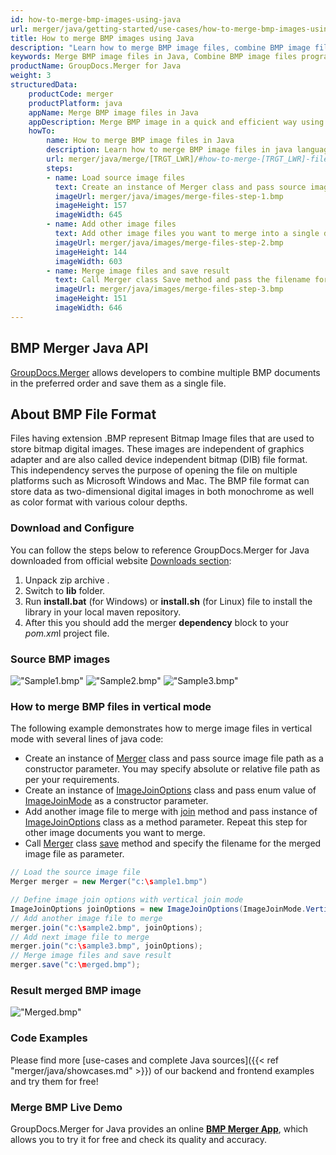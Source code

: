 ```yaml
---
id: how-to-merge-bmp-images-using-java
url: merger/java/getting-started/use-cases/how-to-merge-bmp-images-using-java
title: How to merge BMP images using Java
description: "Learn how to merge BMP image files, combine BMP image files into one file programmatically in java language using GroupDocs.Merger for Java library."
keywords: Merge BMP image files in Java, Combine BMP image files programmatically
productName: GroupDocs.Merger for Java
weight: 3
structuredData:
    productCode: merger
    productPlatform: java
    appName: Merge BMP image files in Java
    appDescription: Merge BMP image in a quick and efficient way using java language and GroupDocs.Merger for Java API, without the use of any third-party software like Microsoft or Open Office.
    howTo:
        name: How to merge BMP image files in Java 
        description: Learn how to merge BMP image files in java language and GroupDocs.Merger for Java API, without the use of any third-party software like Microsoft or Open Office.
        url: merger/java/merge/[TRGT_LWR]/#how-to-merge-[TRGT_LWR]-files-in-c
        steps:
        - name: Load source image files 
          text: Create an instance of Merger class and pass source image file path as a constructor parameter. You may specify absolute or relative file path as per your requirements. 
          imageUrl: merger/java/images/merge-files-step-1.bmp
          imageHeight: 157
          imageWidth: 645
        - name: Add other image files
          text: Add other image files you want to merge into a single document with Join method of Merger class.
          imageUrl: merger/java/images/merge-files-step-2.bmp
          imageHeight: 144
          imageWidth: 603
        - name: Merge image files and save result 
          text: Call Merger class Save method and pass the filename for the resultant image file as parameter.
          imageUrl: merger/java/images/merge-files-step-3.bmp
          imageHeight: 151
          imageWidth: 646
---
```


## BMP Merger Java API

[GroupDocs.Merger](https://products.groupdocs.com/merger/java) allows developers to combine multiple BMP documents in the preferred order and save them as a single file.

## About BMP File Format

Files having extension .BMP represent Bitmap Image files that are used to store bitmap digital images. These images are independent of graphics adapter and are also called device independent bitmap (DIB) file format. This independency serves the purpose of opening the file on multiple platforms such as Microsoft Windows and Mac. The BMP file format can store data as two-dimensional digital images in both monochrome as well as color format with various colour depths.

### Download and Configure

You can follow the steps below to reference GroupDocs.Merger for Java downloaded from official website [Downloads section](https://downloads.groupdocs.com/merger/java):

1. Unpack zip archive .
2. Switch to **lib** folder.
3. Run **install.bat** (for Windows) or **install.sh** (for Linux) file to install the library in your local maven repository.
4. After this you should add the merger **dependency** block to your *pom.xm*l project file.

### Source BMP images

!["Sample1.bmp"](/merger/java/images/jpg/sample1.jpg)
!["Sample2.bmp"](/merger/java/images/jpg/sample2.jpg)
!["Sample3.bmp"](/merger/java/images/jpg/sample3.jpg)

### How to merge BMP files in vertical mode

The following example demonstrates how to merge image files in vertical mode with several lines of java code:

* Create an instance of [Merger](https://reference.groupdocs.com/merger/java/com.groupdocs.merger/Merger) class and pass source image file path as a constructor parameter. You may specify absolute or relative file path as per your requirements.
* Create an instance of [ImageJoinOptions](https://reference.groupdocs.com/merger/java/com.groupdocs.merger.domain.options/ImageJoinOptions) class and pass enum value of [ImageJoinMode](https://reference.groupdocs.com/merger/java/com.groupdocs.merger.domain.options/ImageJoinMode) as a constructor parameter.
* Add another image file to merge with [join](https://reference.groupdocs.com/merger/java/com.groupdocs.merger/Merger#join(java.io.InputStream)) method and pass instance of [ImageJoinOptions](https://reference.groupdocs.com/merger/java/com.groupdocs.merger.domain.options/ImageJoinOptions) class as a method parameter. Repeat this step for other image documents you want to merge.
* Call [Merger](https://reference.groupdocs.com/merger/java/com.groupdocs.merger/Merger) class [save](https://reference.groupdocs.com/merger/java/com.groupdocs.merger/Merger#save(java.io.OutputStream)) method and specify the filename for the merged image file as parameter.

```java
// Load the source image file
Merger merger = new Merger("c:\sample1.bmp")

// Define image join options with vertical join mode
ImageJoinOptions joinOptions = new ImageJoinOptions(ImageJoinMode.Vertical);
// Add another image file to merge
merger.join("c:\sample2.bmp", joinOptions);
// Add next image file to merge
merger.join("c:\sample3.bmp", joinOptions);
// Merge image files and save result
merger.save("c:\merged.bmp");
```

### Result merged BMP image

!["Merged.bmp"](/merger/java/images/jpg/merged_vertical.jpg)

### Code Examples

Please find more [use-cases and complete Java sources]({{< ref "merger/java/showcases.md" >}}) of our backend and frontend examples and try them for free!

### Merge BMP Live Demo

GroupDocs.Merger for Java provides an online [**BMP Merger App**](https://products.groupdocs.app/merger/images/bmp), which allows you to try it for free and check its quality and accuracy.